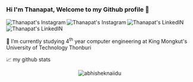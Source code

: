 ### Hi I'm Thanapat, Welcome to my Github profile 👋

<a href="https://www.facebook.com/thanapat.jaipram/">
  <img align="left" alt="Thanapat's Instagram" src="https://img.shields.io/badge/Facebook-1877F2?style=for-the-badge&logo=facebook&logoColor=white" />
</a>
<a href="https://www.instagram.com/ttnp2254/">
  <img align="left" alt="Thanapat's Instagram" src="https://img.shields.io/badge/Instagram-E4405F?style=for-the-badge&logo=instagram&logoColor=white" />
</a>

<a href="https://www.linkedin.com/in/jthanapat/">
  <img align="left" alt="Thanapat's LinkedIN"  src="https://img.shields.io/badge/LinkedIn-0077B5?style=for-the-badge&logo=linkedin&logoColor=white" />
</a>
<a href="mailto:thanapat2402@gmail.com">
  <img align="left" alt="Thanapat's LinkedIN"  src="https://img.shields.io/badge/Gmail-D14836?style=for-the-badge&logo=gmail&logoColor=white" />
</a>


</br>
</br>
<p>🌱 I’m currently studying 4<sup>th</sup> year computer engineering at King Mongkut's University of Technology Thonburi </p>

<!--
**thanapat2402/thanapat2402** is a ✨ _special_ ✨ repository because its `README.md` (this file) appears on your GitHub profile.

Here are some ideas to get you started:

- 🔭 I’m currently working on ...
- 🌱 I’m currently learning ...
- 👯 I’m looking to collaborate on ...
- 🤔 I’m looking for help with ...
- 💬 Ask me about ...
- 📫 How to reach me: ...
- 😄 Pronouns: ...
- ⚡ Fun fact: ...
-->
📈 my github stats

<p align="center"> <img src="https://github-readme-stats.vercel.app/api?username=thanapat2402&show_icons=true&theme=gotham" alt="abhisheknaiidu" />
